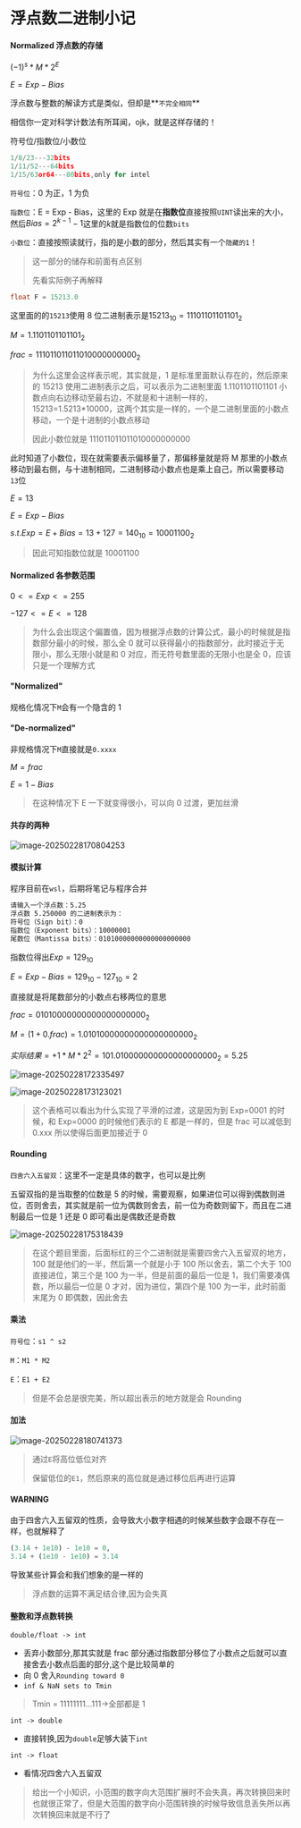 # 浮点数二进制小记

#### Normalized 浮点数的存储

$(-1)^{s}*M*2^E$

$E = Exp - Bias$

浮点数与整数的解读方式是类似，但却是**`不完全相同`**

相信你一定对科学计数法有所耳闻，ojk，就是这样存储的！

符号位/指数位/小数位

```c
1/8/23---32bits
1/11/52---64bits
1/15/63or64---80bits,only for intel
```

`符号位`：0 为正，1 为负

`指数位`：E = Exp - Bias，这里的 Exp 就是在**指数位**直接按照`UINT`读出来的大小，然后$Bias=2^{k-1}-1$这里的$k$就是指数位的位数`bits`

`小数位`：直接按照读就行，指的是小数的部分，然后其实有一个`隐藏的1`！

> 这一部分的储存和前面有点区别
>
> 先看实际例子再解释

```c
float F = 15213.0
```

这里面的的`15213`使用 8 位二进制表示是$15213_{10}=11101101101101_2$

$M = 1.1101101101101_2$

$frac = 111011011011010000000000_2$

> 为什么这里会这样表示呢，其实就是，1 是标准里面默认存在的，然后原来的 15213 使用二进制表示之后，可以表示为二进制里面 1.1101101101101 小数点向右边移动至最右边，不就是和十进制一样的，15213=1.5213\*10000，这两个其实是一样的，一个是二进制里面的小数点移动，一个是十进制的小数点移动
>
> 因此小数位就是 111011011011010000000000

此时知道了小数位，现在就需要表示偏移量了，那偏移量就是将 M 那里的小数点移动到最右侧，与十进制相同，二进制移动小数点也是乘上自己，所以需要移动`13`位

$E = 13$

$E = Exp - Bias$

$s.t. Exp = E + Bias = 13 +127 = 140_{10} = 10001100_2$

> 因此可知指数位就是 10001100

#### Normalized 各参数范围

$0<=Exp<=255$

$-127<=E<=128$

> 为什么会出现这个偏置值，因为根据浮点数的计算公式，最小的时候就是指数部分最小的时候，那么全 0 就可以获得最小的指数部分，此时接近于无限小，那么无限小就是和 0 对应，而无符号数里面的无限小也是全 0，应该只是一个理解方式

#### "Normalized"

规格化情况下`M`会有一个隐含的 1

#### "De-normalized"

非规格情况下`M`直接就是`0.xxxx`

$M = frac$

$E = 1 - Bias$

> 在这种情况下 E 一下就变得很小，可以向 0 过渡，更加丝滑

#### 共存的两种

![image-20250228170804253](./img/image-20250228170804253.png)

#### 模拟计算

程序目前在`wsl`，后期将笔记与程序合并

```bash
请输入一个浮点数：5.25
浮点数 5.250000 的二进制表示为：
符号位（Sign bit）：0
指数位（Exponent bits）：10000001
尾数位（Mantissa bits）：01010000000000000000000
```

指数位得出$Exp = 129_{10}$

$E = Exp - Bias = 129_{10} - 127_{10} = 2$

直接就是将尾数部分的小数点右移两位的意思

$frac = 01010000000000000000000_2$

$M = (1 + 0.frac)= 1.01010000000000000000000_2$

$实际结果 = +1 * M * 2^2 = 101.010000000000000000000_2 = 5.25$

![image-20250228172335497](./img/image-20250228172335497.png)

![image-20250228173123021](./img/image-20250228173123021.png)

> 这个表格可以看出为什么实现了平滑的过渡，这是因为到 Exp=0001 的时候，和 Exp=0000 的时候他们表示的 E 都是一样的，但是 frac 可以减低到 0.xxx 所以使得后面更加接近于 0

#### Rounding

`四舍六入五留双`：这里不一定是具体的数字，也可以是比例

五留双指的是当取整的位数是 5 的时候，需要观察，如果进位可以得到偶数则进位，否则舍去，其实就是前一位为偶数则舍去，前一位为奇数则留下，而且在二进制最后一位是 1 还是 0 即可看出是偶数还是奇数

![image-20250228175318439](./img/image-20250228175318439.png)

> 在这个题目里面，后面标红的三个二进制就是需要四舍六入五留双的地方，100 就是他们的一半，然后第一个就是小于 100 所以舍去，第二个大于 100 直接进位，第三个是 100 为一半，但是前面的最后一位是 1，我们需要凑偶数，所以最后一位是 0 才对，因为进位，第四个是 100 为一半，此时前面末尾为 0 即偶数，因此舍去

#### 乘法

`符号位`：`s1 ^ s2`

`M`：`M1 * M2`

`E`：`E1 + E2`

> 但是不会总是很完美，所以超出表示的地方就是会 Rounding

#### 加法

![image-20250228180741373](./img/image-20250228180741373.png)

> 通过`E`将高位低位对齐
>
> 保留低位的`E1`，然后原来的高位就是通过移位后再进行运算

#### WARNING

由于四舍六入五留双的性质，会导致大小数字相遇的时候某些数字会跟不存在一样，也就解释了

```python
(3.14 + 1e10) - 1e10 = 0,
3.14 + (1e10 - 1e10) = 3.14
```

导致某些计算会和我们想象的是一样的

> 浮点数的运算不满足结合律,因为会失真

#### 整数和浮点数转换

`double/float -> int`

-   丢弃小数部分,那其实就是 frac 部分通过指数部分移位了小数点之后就可以直接舍去小数点后面的部分,这个是比较简单的
-   向 0 舍入`Rounding toward 0`
-   `inf & NaN sets to Tmin`

> Tmin = 11111111...111->全部都是 1

`int -> double`

-   直接转换,因为`double`足够大装下`int`

`int -> float`

-   看情况四舍六入五留双

> 给出一个小知识，小范围的数字向大范围扩展时不会失真，再次转换回来时也就很正常了，但是大范围的数字向小范围转换的时候导致信息丢失所以再次转换回来就是不行了
